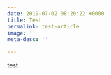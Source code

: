 ```yaml
---
date: 2019-07-02 08:20:22 +0000
title: Test
permalink: test-article
image: ''
meta-desc: ''

---
```

test